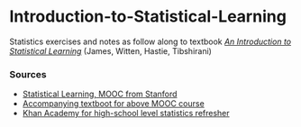 # Introduction-to-Statistical-Learning
Statistics exercises and notes as follow along to textbook [_An Introduction to Statistical Learning_](http://www-bcf.usc.edu/~gareth/ISL/) (James, Witten, Hastie, Tibshirani)

### Sources
* [Statistical Learning, MOOC from Stanford](https://lagunita.stanford.edu/courses/HumanitiesSciences/StatLearning/Winter2016/course/) 
* [Accompanying textboot for above MOOC course](http://www-bcf.usc.edu/~gareth/ISL/)
* [Khan Academy for high-school level statistics refresher](https://www.khanacademy.org/math/ap-statistics)
